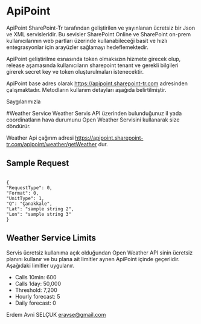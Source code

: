 # ApiPoint

ApiPoint SharePoint-Tr tarafından geliştirilen ve yayınlanan ücretsiz bir Json ve XML servisleridir. Bu sevisler SharePoint Online ve SharePoint on-prem kullanıcılarının web partları üzerinde kullanabileceği basit ve hızlı entegrasyonlar için arayüzler sağlamayı hedeflemektedir. 

ApiPoint geliştirilme esnasında token olmaksızın hizmete girecek olup, release aşamasında kullanıcıların sharepoint tenant ve gerekli bilgileri girerek secret key ve token oluşturulmaları istenecektir.

ApiPoint base adres olarak https://apipoint.sharepoint-tr.com adresinden çalışmaktadır. Metodların kullanım detayları aşağıda belirtilmiştir. 

Saygılarımızla 

#Weather Service
Weather Servis API üzerinden bulunduğunuz il yada coordinatların hava durumunu Open Weather Servisini kullanarak size döndürür.

Weather Api çağırım adresi https://apipoint.sharepoint-tr.com/apipoint/weather/getWeather dur. 

## Sample Request  
<code>
{
"RequestType": 0,
"Format": 0,
"UnitType": 1,
"Q": "Çanakkale",
"Lat": "sample string 2",
"Lon": "sample string 3"
}
</code>

## Weather Service Limits
Servis ücretsiz kullanıma açık olduğundan Open Weather API sinin ücretsiz planını kullanır ve bu plana ait limitler aynen ApiPoint içinde geçerlidir. Aşağıdaki limitler uygulanır.

* Calls 10min: 600 
* Calls 1day: 50,000 
* Threshold: 7,200 
* Hourly forecast: 5 
* Daily forecast: 0 


Erdem Avni SELÇUK
eravse@gmail.com
